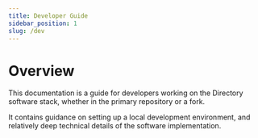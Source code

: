 ```yaml
---
title: Developer Guide
sidebar_position: 1
slug: /dev
---
```


# Overview

This documentation is a guide for developers working on the Directory software stack, whether in the primary repository or a fork.

It contains guidance on setting up a local development environment, and relatively deep technical details of the software implementation.

